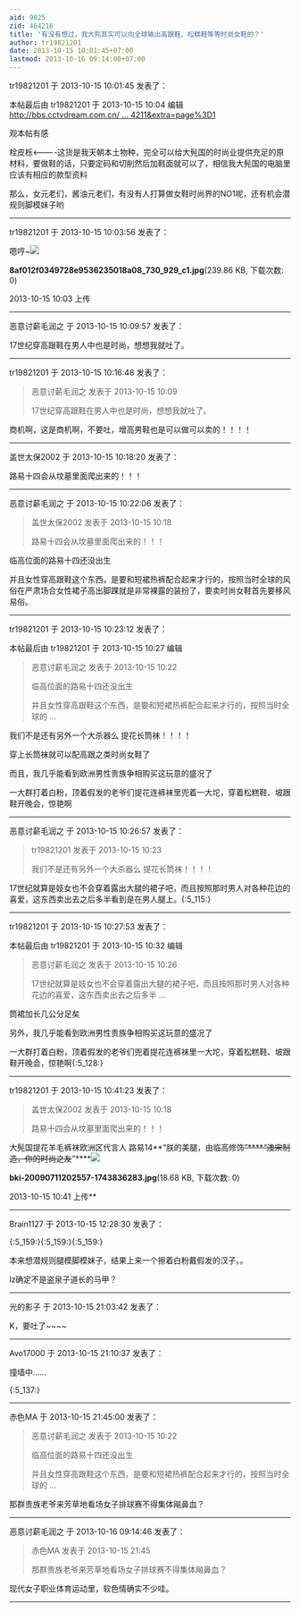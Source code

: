 ```yaml
---
aid: 9025
zid: 464216
title: '有没有想过，我大髡其实可以向全球输出高跟鞋、松糕鞋等等时尚女鞋的？'
author: tr19821201
date: 2013-10-15 10:01:45+07:00
lastmod: 2013-10-16 09:14:00+07:00
---
```


tr19821201 于 2013-10-15 10:01:45 发表了：

本帖最后由 tr19821201 于 2013-10-15 10:04 编辑 [http://bbs.cctvdream.com.cn/ ... 4211&extra=page%3D1](http://bbs.cctvdream.com.cn/forum.php?mod=viewthread&tid=464211&extra=page%3D1)

观本帖有感

栓皮栎<----这货是我天朝本土物种，完全可以给大髡国的时尚业提供充足的原材料，要做鞋的话，只要定码和切削然后加鞋面就可以了，相信我大髡国的电脑里应该有相应的款型资料

那么，女元老们，酱油元老们，有没有人打算做女鞋时尚界的NO1呢，还有机会潜规则脚模妹子哟

---------

tr19821201 于 2013-10-15 10:03:56 发表了：

嗯哼~![](https://cdn.jsdelivr.net/gh/lzjluzijie/beichao@main/img/100352x2f9ecoo30zc26q0.jpg)



**8af012f0349728e9536235018a08\_730\_929\_c1.jpg**(239.86 KB, 下载次数: 0)



2013-10-15 10:03 上传

---------

恶意讨薪毛润之 于 2013-10-15 10:09:57 发表了：

17世纪穿高跟鞋在男人中也是时尚，想想我就吐了。

---------

tr19821201 于 2013-10-15 10:16:48 发表了：

> 恶意讨薪毛润之 发表于 2013-10-15 10:09
> 
> 17世纪穿高跟鞋在男人中也是时尚，想想我就吐了。



商机啊，这是商机啊，不要吐，增高男鞋也是可以做可以卖的！！！！

---------

盖世太保2002 于 2013-10-15 10:18:20 发表了：

路易十四会从坟墓里面爬出来的！！！

---------

恶意讨薪毛润之 于 2013-10-15 10:22:06 发表了：

> 盖世太保2002 发表于 2013-10-15 10:18
> 
> 路易十四会从坟墓里面爬出来的！！！



临高位面的路易十四还没出生

并且女性穿高跟鞋这个东西，是要和短裙热裤配合起来才行的，按照当时全球的风俗在严肃场合女性裙子高出脚踝就是非常裸露的装扮了，要卖时尚女鞋首先要移风易俗。

---------

tr19821201 于 2013-10-15 10:23:12 发表了：

本帖最后由 tr19821201 于 2013-10-15 10:27 编辑 


> 
> 恶意讨薪毛润之 发表于 2013-10-15 10:22
> 
> 临高位面的路易十四还没出生
> 
> 并且女性穿高跟鞋这个东西，是要和短裙热裤配合起来才行的，按照当时全球的 ...



我们不是还有另外一个大杀器么 提花长筒袜！！！！

穿上长筒袜就可以配高跟之类时尚女鞋了

而且，我几乎能看到欧洲男性贵族争相购买这玩意的盛况了

一大群打着白粉，顶着假发的老爷们提花连裤袜里兜着一大坨，穿着松糕鞋、坡跟鞋开晚会，惊艳啊

---------

恶意讨薪毛润之 于 2013-10-15 10:26:57 发表了：

> tr19821201 发表于 2013-10-15 10:23
> 
> 我们不是还有另外一个大杀器么 提花长筒袜！！！！



17世纪就算是妓女也不会穿着露出大腿的裙子吧，而且按照那时男人对各种花边的喜爱，这东西卖出去之后多半看到是在男人腿上。{:5\_115:}

---------

tr19821201 于 2013-10-15 10:27:53 发表了：

本帖最后由 tr19821201 于 2013-10-15 10:32 编辑 


> 
> 恶意讨薪毛润之 发表于 2013-10-15 10:26
> 
> 17世纪就算是妓女也不会穿着露出大腿的裙子吧，而且按照那时男人对各种花边的喜爱，这东西卖出去之后多半 ...



筒裙加长几公分足矣

另外，我几乎能看到欧洲男性贵族争相购买这玩意的盛况了

一大群打着白粉，顶着假发的老爷们兜着提花连裤袜里一大坨，穿着松糕鞋、坡跟鞋开晚会，惊艳啊{:5\_128:}

---------

tr19821201 于 2013-10-15 10:41:23 发表了：

> 盖世太保2002 发表于 2013-10-15 10:18
> 
> 路易十四会从坟墓里面爬出来的！！！



大髡国提花羊毛裤袜欧洲区代言人 路易14**“朕的美腿，由临高修饰~~~~”****“澳宋制造，你的时尚之友~~~~”****![](https://cdn.jsdelivr.net/gh/lzjluzijie/beichao@main/img/104118ccreolfo6fcz6a9l.jpg)



**bki-20090711202557-1743836283.jpg**(18.68 KB, 下载次数: 0)



2013-10-15 10:41 上传**

---------

Brain1127 于 2013-10-15 12:28:30 发表了：

{:5\_159:}{:5\_159:}{:5\_159:}

本来想潜规则腿模脚模妹子，结果上来一个擦着白粉戴假发的汉子。。

lz确定不是盗泉子道长的马甲？

---------

光的影子 于 2013-10-15 21:03:42 发表了：

K，要吐了~~~~

---------

Avo17000 于 2013-10-15 21:10:37 发表了：

撞墙中……

{:5\_137:}

---------

赤色MA 于 2013-10-15 21:45:00 发表了：

> 恶意讨薪毛润之 发表于 2013-10-15 10:22
> 
> 临高位面的路易十四还没出生
> 
> 并且女性穿高跟鞋这个东西，是要和短裙热裤配合起来才行的，按照当时全球的 ...



那群贵族老爷来芳草地看场女子排球赛不得集体飚鼻血？

---------

恶意讨薪毛润之 于 2013-10-16 09:14:46 发表了：

> 赤色MA 发表于 2013-10-15 21:45
> 
> 那群贵族老爷来芳草地看场女子排球赛不得集体飚鼻血？



现代女子职业体育运动里，软色情确实不少哇。

---------

